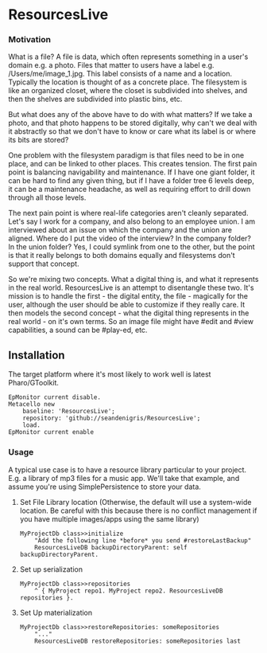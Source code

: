 # ResourcesLive

### Motivation
What is a file? A file is data, which often represents something in a user's domain e.g. a photo. Files that matter to users have a label e.g. /Users/me/image_1.jpg. This label consists of a name and a location. Typically the location is thought of as a concrete place. The filesystem is like an organized closet, where the closet is subdivided into shelves, and then the shelves are subdivided into plastic bins, etc.

But what does any of the above have to do with what matters? If we take a photo, and that photo happens to be stored digitally, why can't we deal with it abstractly so that we don't have to know or care what its label is or where its bits are stored?

One problem with the filesystem paradigm is that files need to be in one place, and can be linked to other places. This creates tension. The first pain point is balancing navigability and maintenance. If I have one giant folder, it can be hard to find any given thing, but if I have a folder tree 6 levels deep, it can be a maintenance headache, as well as requiring effort to drill down through all those levels.

The next pain point is where real-life categories aren't cleanly separated. Let's say I work for a company, and also belong to an employee union. I am interviewed about an issue on which the company and the union are aligned. Where do I put the video of the interview? In the company folder? In the union folder? Yes, I could symlink from one to the other, but the point is that it really belongs to both domains equally and filesystems don't support that concept.

So we're mixing two concepts. What a digital thing is, and what it represents in the real world. ResourcesLive is an attempt to disentangle these two. It's mission is to handle the first - the digital entity, the file - magically for the user, although the user should be able to customize if they really care. It then models the second concept - what the digital thing represents in the real world - on it's own terms. So an image file might have #edit and #view capabilities, a sound can be #play-ed, etc.

## Installation
The target platform where it's most likely to work well is latest Pharo/GToolkit.

```smalltalk
EpMonitor current disable.
Metacello new
	baseline: 'ResourcesLive';
	repository: 'github://seandenigris/ResourcesLive';
	load.
EpMonitor current enable
```

### Usage
A typical use case is to have a resource library particular to your project. E.g. a library of mp3 files for a music app. We'll take that example, and assume you're using SimplePersistence to store your data.

1. Set File Library location (Otherwise, the default will use a system-wide location. Be careful with this because there is no conflict management if you have multiple images/apps using the same library)

    ```
    MyProjectDb class>>initialize
    	"Add the following line *before* you send #restoreLastBackup"
    	ResourcesLiveDB backupDirectoryParent: self backupDirectoryParent.
    ```
2. Set up serialization

    ```
    MyProjectDb class>>repositories
    	^ { MyProject repo1. MyProject repo2. ResourcesLiveDB repositories }.
    ```
3. Set Up materialization

    ```
    MyProjectDb class>>restoreRepositories: someRepositories
    	"..."
    	ResourcesLiveDB restoreRepositories: someRepositories last
    ```
